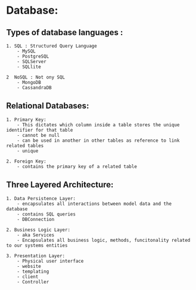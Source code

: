 # Database:

## Types of database languages :

    1. SQL : Structured Query Language
        - MySQL
        - PostgreSQL
        - SQLServer
        - SQLlite

    2  NoSQL : Not ony SQL
        - MongoDB
        - CassandraDB

## Relational Databases:

    1. Primary Key:
        - This dictates which column inside a table stores the unique identifier for that table
        - cannot be null
        - can be used in another in other tables as reference to link related tables
        - unique

    2. Foreign Key: 
        - contains the primary key of a related table


## Three Layered Architecture:

    1. Data Persistence Layer:
        - encapsulates all interactions between model data and the database
        - contains SQL queries
        - DBConnection

    2. Business Logic Layer:
        - aka Services
        - Encapsulates all business logic, methods, funcitonality related to our systems entities

    3. Presentation Layer:
        - Physical user interface
        - website
        - templating
        - client
        - Controller